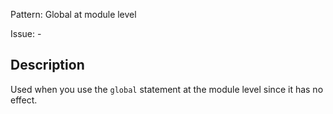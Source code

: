 Pattern: Global at module level

Issue: -

## Description

Used when you use the `global` statement at the module level since it has no effect.